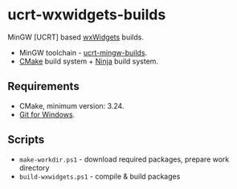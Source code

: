 # ucrt-wxwidgets-builds

MinGW [UCRT] based [wxWidgets](http://www.wxwidgets.org/) builds.

* MinGW toolchain - [ucrt-mingw-builds](https://github.com/RoEdAl/ucrt-mingw-builds).
* [CMake](http://cmake.org/) build system + [Ninja](http://ninja-build.org/) build system.

## Requirements

* CMake, minimum version: 3.24.
* [Git for Windows](http://gitforwindows.org/).

## Scripts

* `make-workdir.ps1` - download required packages, prepare work directory
* `build-wxwidgets.ps1` - compile & build packages
